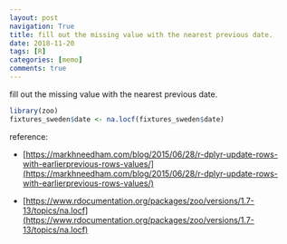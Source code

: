 ```yaml
---
layout: post
navigation: True
title: fill out the missing value with the nearest previous date.
date: 2018-11-20
tags: [R]
categories: [memo]
comments: true
---
```



fill out the missing value with the nearest previous date.

~~~ r
library(zoo)
fixtures_sweden$date <- na.locf(fixtures_sweden$date)
~~~


reference:
- [https://markhneedham.com/blog/2015/06/28/r-dplyr-update-rows-with-earlierprevious-rows-values/](https://markhneedham.com/blog/2015/06/28/r-dplyr-update-rows-with-earlierprevious-rows-values/)

- [https://www.rdocumentation.org/packages/zoo/versions/1.7-13/topics/na.locf](https://www.rdocumentation.org/packages/zoo/versions/1.7-13/topics/na.locf)
